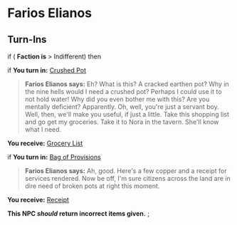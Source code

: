 # Farios Elianos


## Turn-Ins




if ( **Faction is** > Indifferent) then 


if **You turn in:** [Crushed Pot](/item/20457)



>**Farios Elianos says:** Eh? What is this? A cracked earthen pot? Why in the nine hells would I need a crushed pot? Perhaps I could use it to not hold water! Why did you even bother me with this? Are you mentally deficient? Apparently. Oh, well, you're just a servant boy. Well, then, we'll make you useful, if just a little. Take this shopping list and go get my groceries. Take it to Nora in the tavern. She'll know what I need.



 **You receive:**  [Grocery List](/item/20458) 



if **You turn in:** [Bag of Provisions](/item/20459)



>**Farios Elianos says:** Ah, good. Here's a few copper and a receipt for services rendered. Now be off, I'm sure citizens across the land are in dire need of broken pots at right this moment.



 **You receive:**  [Receipt](/item/20474) 






**This NPC *should* return incorrect items given.**
;

